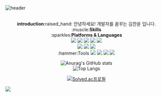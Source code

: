 ![header](https://capsule-render.vercel.app/api?type=slice&color=auto&height=200&text=Hello&fontAlign=70&rotate=13&fontAlignY=25&desc=Chanyun's%30Profile&descAlign=60&descAlignY=44)
<div align="center">
  <br>
  <b>introduction</b>:raised_hand:
  안녕하세요! 개발자를 꿈꾸는 김찬윤 입니다.
  
  <br>
  :muscle:<b>Skills</b>
  <br>
  :sparkles:<b>Platforms & Languages</b>
  <br>
  <img src=https://img.shields.io/badge/Java-ED8B00?style=for-the-badge&logo=openjdk&logoColor=white>
  <img src=https://img.shields.io/badge/JavaScript-F7DF1E?style=for-the-badge&logo=JavaScript&logoColor=white>
  <img src=https://img.shields.io/badge/jQuery-0769AD?style=for-the-badge&logo=jquery&logoColor=white>
  <img src=https://img.shields.io/badge/HTML5-E34F26?style=for-the-badge&logo=html5&logoColor=white>
  <img src=https://img.shields.io/badge/CSS3-1572B6?style=for-the-badge&logo=css3&logoColor=white>
  <br>
  <img src=https://img.shields.io/badge/Bootstrap-563D7C?style=for-the-badge&logo=bootstrap&logoColor=white>
  <img src=https://img.shields.io/badge/Spring-6DB33F?style=for-the-badge&logo=spring&logoColor=white>
  <img src="https://img.shields.io/badge/Spring Boot-6DB33F?style=for-the-badge&logo=spring boot&logoColor=white">
  <br>
  :hammer:Tools
  <img src=https://img.shields.io/badge/Oracle-F80000?style=for-the-badge&logo=Oracle&logoColor=white>
  <img src=https://img.shields.io/badge/MySQL-00000F?style=for-the-badge&logo=mysql&logoColor=white>
  <img src=https://img.shields.io/badge/Eclipse-2C2255?style=for-the-badge&logo=eclipse&logoColor=white>
  <img src="https://img.shields.io/badge/apache tomcat-F8DC75?style=for-the-badge&logo=apachetomcat&logoColor=black">
  
  
  
  ![Anurag's GitHub stats](https://github-readme-stats.vercel.app/api?username=chanyun95&show_icons=true&theme=shadow_green)
  <br>
  ![Top Langs](https://github-readme-stats.vercel.app/api/top-langs/?username=chanyun95&layout=compact)
  
  [![Solved.ac프로필](http://mazassumnida.wtf/api/v2/generate_badge?boj=chanyun95)](https://solved.ac/chanyun95)

</div>
<img src="https://capsule-render.vercel.app/api?type=waving&color=BDBDC8&height=150&section=footer" />
